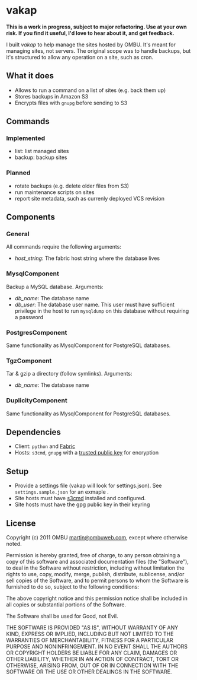 vakap
=====

**This is a work in progress, subject to major refactoring. Use at your own
risk. If you find it useful, I'd love to hear about it, and get feedback.**

I built *vakap* to help manage the sites hosted by OMBU. It's meant for managing
sites, not servers. The original scope was to handle backups, but it's
structured to allow any operation on a site, such as cron.

## What it does
- Allows to run a command on a list of sites (e.g. back them up)
- Stores backups in Amazon S3
- Encrypts files with `gnupg` before sending to S3

## Commands
### Implemented
- list: list managed sites
- backup: backup sites

### Planned
- rotate backups (e.g. delete older files from S3)
- run maintenance scripts on sites
- report site metadata, such as currenly deployed VCS revision 

## Components

### General
All commands require the following arguments:

- _host\_string_: The fabric host string where the database lives

### MysqlComponent
Backup a MySQL database. Arguments:

- _db\_name_: The database name
- _db\_user_: The database user name. This user must have sufficient privilege in
  the host to run `mysqldump` on this database without requiring a password

### PostgresComponent
Same functionality as MysqlComponent for PostgreSQL databases.

### TgzComponent
Tar & gzip a directory (follow symlinks). Arguments:

- _db\_name_: The database name

### DuplicityComponent
Same functionality as MysqlComponent for PostgreSQL databases.

## Dependencies
- Client: `python` and [Fabric](http://docs.fabfile.org)
- Hosts: `s3cmd`, `gnupg` with a [trusted public
  key](http://www.gnupg.org/gph/en/manual.html#AEN346) for encryption

## Setup
- Provide a settings file (vakap will look for settings.json). See
  `settings.sample.json` for an exmaple .
- Site hosts must have [s3cmd](http://s3tools.org/s3cmd) installed and
  configured.
- Site hosts must have the gpg public key in their keyring

## License

Copyright (c) 2011 OMBU martin@ombuweb.com, except where otherwise
noted.

Permission is hereby granted, free of charge, to any person obtaining a copy of
this software and associated documentation files (the "Software"), to deal in
the Software without restriction, including without limitation the rights to
use, copy, modify, merge, publish, distribute, sublicense, and/or sell copies of
the Software, and to permit persons to whom the Software is furnished to do so,
subject to the following conditions:

The above copyright notice and this permission notice shall be included in all
copies or substantial portions of the Software.

The Software shall be used for Good, not Evil.

THE SOFTWARE IS PROVIDED "AS IS", WITHOUT WARRANTY OF ANY KIND, EXPRESS OR
IMPLIED, INCLUDING BUT NOT LIMITED TO THE WARRANTIES OF MERCHANTABILITY, FITNESS
FOR A PARTICULAR PURPOSE AND NONINFRINGEMENT. IN NO EVENT SHALL THE AUTHORS OR
COPYRIGHT HOLDERS BE LIABLE FOR ANY CLAIM, DAMAGES OR OTHER LIABILITY, WHETHER
IN AN ACTION OF CONTRACT, TORT OR OTHERWISE, ARISING FROM, OUT OF OR IN
CONNECTION WITH THE SOFTWARE OR THE USE OR OTHER DEALINGS IN THE SOFTWARE.
